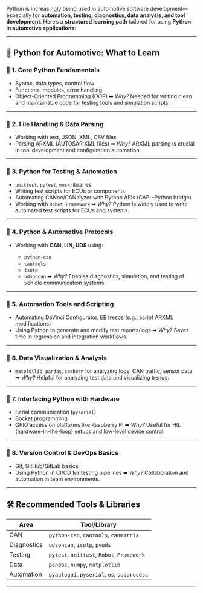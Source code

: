 Python is increasingly being used in automotive software development—especially for **automation, testing, diagnostics, data analysis, and tool development**. Here’s a **structured learning path** tailored for using **Python in automotive applications**:

---

## 🚗 **Python for Automotive: What to Learn**

### 🔹 **1. Core Python Fundamentals**

* Syntax, data types, control flow
* Functions, modules, error handling
* Object-Oriented Programming (OOP)
  ➡ *Why?* Needed for writing clean and maintainable code for testing tools and simulation scripts.

---

### 🔹 **2. File Handling & Data Parsing**

* Working with text, JSON, XML, CSV files
* Parsing ARXML (AUTOSAR XML files)
  ➡ *Why?* ARXML parsing is crucial in tool development and configuration automation.

---

### 🔹 **3. Python for Testing & Automation**

* `unittest`, `pytest`, `mock` libraries
* Writing test scripts for ECUs or components
* Automating CANoe/CANalyzer with Python APIs (CAPL-Python bridge)
* Working with `Robot Framework`
  ➡ *Why?* Python is widely used to write automated test scripts for ECUs and systems.

---

### 🔹 **4. Python & Automotive Protocols**

* Working with **CAN, LIN, UDS** using:

  * `python-can`
  * `cantools`
  * `isotp`
  * `udsoncan`
    ➡ *Why?* Enables diagnostics, simulation, and testing of vehicle communication systems.

---

### 🔹 **5. Automation Tools and Scripting**

* Automating DaVinci Configurator, EB tresos (e.g., script ARXML modifications)
* Using Python to generate and modify test reports/logs
  ➡ *Why?* Saves time in regression and integration workflows.

---

### 🔹 **6. Data Visualization & Analysis**

* `matplotlib`, `pandas`, `seaborn` for analyzing logs, CAN traffic, sensor data
  ➡ *Why?* Helpful for analyzing test data and visualizing trends.

---

### 🔹 **7. Interfacing Python with Hardware**

* Serial communication (`pyserial`)
* Socket programming
* GPIO access on platforms like Raspberry Pi
  ➡ *Why?* Useful for HIL (hardware-in-the-loop) setups and low-level device control.

---

### 🔹 **8. Version Control & DevOps Basics**

* Git, GitHub/GitLab basics
* Using Python in CI/CD for testing pipelines
  ➡ *Why?* Collaboration and automation in team environments.

---

## 🛠 Recommended Tools & Libraries

| Area        | Tool/Library                                |
| ----------- | ------------------------------------------- |
| CAN         | `python-can`, `cantools`, `canmatrix`       |
| Diagnostics | `udsoncan`, `isotp`, `pyuds`                |
| Testing     | `pytest`, `unittest`, `Robot Framework`     |
| Data        | `pandas`, `numpy`, `matplotlib`             |
| Automation  | `pyautogui`, `pyserial`, `os`, `subprocess` |

---


